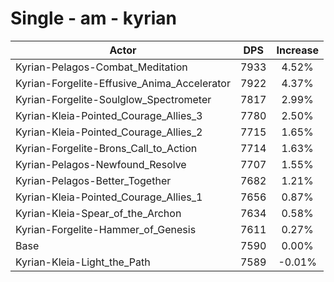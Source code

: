 # Single - am - kyrian
| Actor | DPS | Increase |
|---|:---:|:---:|
|Kyrian-Pelagos-Combat_Meditation|7933|4.52%|
|Kyrian-Forgelite-Effusive_Anima_Accelerator|7922|4.37%|
|Kyrian-Forgelite-Soulglow_Spectrometer|7817|2.99%|
|Kyrian-Kleia-Pointed_Courage_Allies_3|7780|2.50%|
|Kyrian-Kleia-Pointed_Courage_Allies_2|7715|1.65%|
|Kyrian-Forgelite-Brons_Call_to_Action|7714|1.63%|
|Kyrian-Pelagos-Newfound_Resolve|7707|1.55%|
|Kyrian-Pelagos-Better_Together|7682|1.21%|
|Kyrian-Kleia-Pointed_Courage_Allies_1|7656|0.87%|
|Kyrian-Kleia-Spear_of_the_Archon|7634|0.58%|
|Kyrian-Forgelite-Hammer_of_Genesis|7611|0.27%|
|Base|7590|0.00%|
|Kyrian-Kleia-Light_the_Path|7589|-0.01%|
